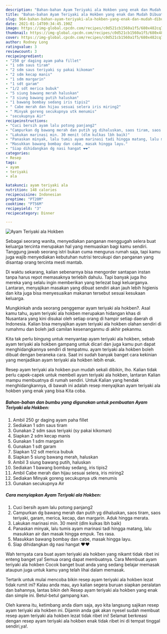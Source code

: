 ```yaml
---
description: "Bahan-bahan Ayam Teriyaki ala Hokben yang enak dan Mudah Dibuat"
title: "Bahan-bahan Ayam Teriyaki ala Hokben yang enak dan Mudah Dibuat"
slug: 964-bahan-bahan-ayam-teriyaki-ala-hokben-yang-enak-dan-mudah-dibuat
date: 2021-01-14T09:34:45.190Z
image: https://img-global.cpcdn.com/recipes/c0d521cb1560a1f5/680x482cq70/ayam-teriyaki-ala-hokben-foto-resep-utama.jpg
thumbnail: https://img-global.cpcdn.com/recipes/c0d521cb1560a1f5/680x482cq70/ayam-teriyaki-ala-hokben-foto-resep-utama.jpg
cover: https://img-global.cpcdn.com/recipes/c0d521cb1560a1f5/680x482cq70/ayam-teriyaki-ala-hokben-foto-resep-utama.jpg
author: Rodney Long
ratingvalue: 3
reviewcount: 3
recipeingredient:
- "250 gr daging ayam paha fillet"
- "1 sdm saus tiram"
- "2 sdm saus teriyaki sy pakai kikoman"
- "2 sdm kecap manis"
- "1 sdm margarin"
- "1 sdt garam"
- "1/2 sdt merica bubuk"
- "5 siung bawang merah haluskan"
- "3 siung bawang putih haluskan"
- "1 bawang bombay sedang iris tipis2"
- " Cabe merah dan hijau sesuai selera iris miring2"
- " Minyak goreng secukupnya utk menumis"
- "secukupnya Air"
recipeinstructions:
- "Cuci bersih ayam lalu potong panjang2"
- "Campurkan dg bawang merah dan putih yg dihaluskan, saos tiram, saos teriyaki, garam, merica, kecap, dan margarin. Aduk hingga merata."
- "Lakukan marinasi min. 30 menit (dlm kulkas lbh baik)"
- "Panaskan minyak, lalu tumis ayam marinasi tadi hingga matang, lalu masukkan air dan masak hingga empuk. Tes rasa."
- "Masukkan bawang bombay dan cabe, masak hingga layu."
- "Siap dihidangkan dg nasi hangat ❤️❤️"
categories:
- Resep
tags:
- ayam
- teriyaki
- ala

katakunci: ayam teriyaki ala 
nutrition: 148 calories
recipecuisine: Indonesian
preptime: "PT20M"
cooktime: "PT56M"
recipeyield: "3"
recipecategory: Dinner

---
```



![Ayam Teriyaki ala Hokben](https://img-global.cpcdn.com/recipes/c0d521cb1560a1f5/680x482cq70/ayam-teriyaki-ala-hokben-foto-resep-utama.jpg)

Sebagai seorang wanita, menyediakan panganan menggugah selera buat keluarga tercinta merupakan hal yang memuaskan bagi kamu sendiri. Tanggung jawab seorang istri bukan cuma mengurus rumah saja, tapi kamu juga wajib menyediakan kebutuhan nutrisi tercukupi dan panganan yang disantap orang tercinta mesti mantab.

Di waktu  sekarang, kalian sebenarnya bisa mengorder santapan instan tanpa harus repot memasaknya terlebih dahulu. Tapi banyak juga lho mereka yang selalu ingin memberikan yang terlezat bagi keluarganya. Lantaran, menyajikan masakan yang dibuat sendiri akan jauh lebih higienis dan kita juga bisa menyesuaikan makanan tersebut sesuai kesukaan keluarga. 



Mungkinkah anda seorang penggemar ayam teriyaki ala hokben?. Asal kamu tahu, ayam teriyaki ala hokben merupakan hidangan khas di Nusantara yang kini disukai oleh setiap orang di hampir setiap daerah di Indonesia. Kalian bisa menyajikan ayam teriyaki ala hokben olahan sendiri di rumahmu dan boleh jadi camilan kesenanganmu di akhir pekanmu.

Kita tak perlu bingung untuk menyantap ayam teriyaki ala hokben, sebab ayam teriyaki ala hokben gampang untuk dicari dan juga kamu pun dapat menghidangkannya sendiri di tempatmu. ayam teriyaki ala hokben boleh dibuat dengan beraneka cara. Saat ini sudah banyak banget cara kekinian yang menjadikan ayam teriyaki ala hokben lebih enak.

Resep ayam teriyaki ala hokben pun mudah sekali dibikin, lho. Kalian tidak perlu capek-capek untuk membeli ayam teriyaki ala hokben, lantaran Kalian mampu membuatnya di rumah sendiri. Untuk Kalian yang hendak menghidangkannya, di bawah ini adalah resep menyajikan ayam teriyaki ala hokben yang enak yang bisa Kita coba.

<!--inarticleads1-->

##### Bahan-bahan dan bumbu yang digunakan untuk pembuatan Ayam Teriyaki ala Hokben:

1. Ambil 250 gr daging ayam paha fillet
1. Sediakan 1 sdm saus tiram
1. Gunakan 2 sdm saus teriyaki (sy pakai kikoman)
1. Siapkan 2 sdm kecap manis
1. Gunakan 1 sdm margarin
1. Gunakan 1 sdt garam
1. Siapkan 1/2 sdt merica bubuk
1. Siapkan 5 siung bawang merah, haluskan
1. Ambil 3 siung bawang putih, haluskan
1. Sediakan 1 bawang bombay sedang, iris tipis2
1. Ambil  Cabe merah dan hijau sesuai selera, iris miring2
1. Sediakan  Minyak goreng secukupnya utk menumis
1. Gunakan secukupnya Air




<!--inarticleads2-->

##### Cara menyiapkan Ayam Teriyaki ala Hokben:

1. Cuci bersih ayam lalu potong panjang2
1. Campurkan dg bawang merah dan putih yg dihaluskan, saos tiram, saos teriyaki, garam, merica, kecap, dan margarin. Aduk hingga merata.
1. Lakukan marinasi min. 30 menit (dlm kulkas lbh baik)
1. Panaskan minyak, lalu tumis ayam marinasi tadi hingga matang, lalu masukkan air dan masak hingga empuk. Tes rasa.
1. Masukkan bawang bombay dan cabe, masak hingga layu.
1. Siap dihidangkan dg nasi hangat ❤️❤️




Wah ternyata cara buat ayam teriyaki ala hokben yang nikamt tidak ribet ini enteng banget ya! Semua orang dapat membuatnya. Cara Membuat ayam teriyaki ala hokben Cocok banget buat anda yang sedang belajar memasak ataupun juga untuk kamu yang telah lihai dalam memasak.

Tertarik untuk mulai mencoba bikin resep ayam teriyaki ala hokben lezat tidak rumit ini? Kalau anda mau, ayo kalian segera buruan siapkan peralatan dan bahannya, lantas bikin deh Resep ayam teriyaki ala hokben yang enak dan simple ini. Betul-betul gampang kan. 

Oleh karena itu, ketimbang anda diam saja, ayo kita langsung sajikan resep ayam teriyaki ala hokben ini. Dijamin anda gak akan nyesel sudah membuat resep ayam teriyaki ala hokben lezat tidak ribet ini! Selamat berkreasi dengan resep ayam teriyaki ala hokben enak tidak ribet ini di tempat tinggal sendiri,ya!.

